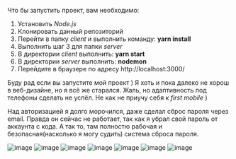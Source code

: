 Что бы запустить проект, вам необходимо:
1) Установить _Node.js_
2) Клонировать данный репозиторий
3) Перейти в папку _client_ и выполнить команду: __yarn install__
4) Выполнить шаг 3 для папки _server_
5) В директории _client_ выполнить: __yarn start__
6) В директории _server_ выполнить: __nodemon__
7) Перейдите в браузере по адресу http://localhost:3000/


Буду рад если вы запустите мой проект ) Я хоть и пока далеко не хорош в веб-дизайне, но я всё же старался.
Жаль, но адаптивность под телефоны сделать не успёл. Не как не приучу себя к _first mobile_ ) 


Над авторизацией я долго морочился, даже сделал сброс пароля через email. Правда он сейчас не работает, так как я убрал свой пароль от аккаунта с кода. А так то, там полностю рабочая и безопасная(насколько я могу судить) система сброса пароля.

![image](https://user-images.githubusercontent.com/68060501/154808611-1423024f-9703-4d77-885a-89d35c86bb2e.png)
![image](https://user-images.githubusercontent.com/68060501/154808624-82934ba0-f1be-4756-a8c8-09210110c0a3.png)
![image](https://user-images.githubusercontent.com/68060501/154808641-d64b6ebb-3995-48cd-bc1f-de529e892e03.png)
![image](https://user-images.githubusercontent.com/68060501/154808653-8b820cf9-f1ce-4e36-b976-cfd12d7939e3.png)
![image](https://user-images.githubusercontent.com/68060501/154808669-1820cc5e-d746-43a4-9157-3d98aaf58b7e.png)
![image](https://user-images.githubusercontent.com/68060501/154808686-c35ebe17-1b32-44b0-b7fe-578f0f9578f7.png)
![image](https://user-images.githubusercontent.com/68060501/154808702-2eb832b2-8e72-4e5a-b717-85e6868e1ed1.png)
